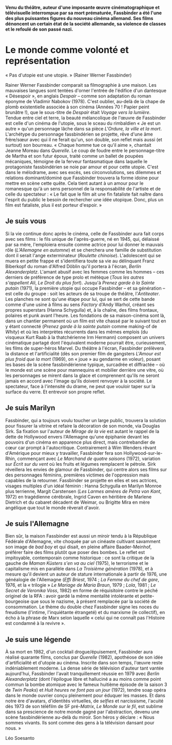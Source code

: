 **Venu du théâtre, auteur d'une imposante œuvre cinématographique et télévisuelle interrompue par sa mort prématurée, Fassbinder a été l'une des plus puissantes figures du nouveau cinéma allemand. Ses films dénoncent un certain état de la société allemande, sa violence de classes et le refoulé de son passé nazi.**

# Le monde comme volonté et représentation

« Pas d'utopie est une utopie. » (Rainer Werner Fassbinder)

Rainer Werner Fassbinder comparait sa filmographie à une maison. Les mauvaises langues sont tentées d'orner l'entrée de l'édifice d'un dantesque « Désespoir », en anglais _Despair_ – comme son adaptation du roman éponyme de Vladimir Nabokov (1978). C'est oublier, au-delà de la chape de plomb existentielle associée à son cinéma (Années 70 ! Papier peint brunâtre !), que le sous-titre de _Despair_ était _Voyage vers la lumière_. Tendue entre ciel et terre, la beauté mélancolique de l'œuvre de Fassbinder est celle d'un cinéma de l'utopie, sous le sceau du rimbaldien « Je est un autre » qu'un personnage lâche dans sa pièce _L'Ordure, la ville et la mort_. L'archétype du personnage fassbindérien se projette, rêve d'une âme frère/sœur avec qui il ne ferait qu'un, son double, son reflet mais aussi (et surtout) son bourreau. « Chaque homme tue ce qu'il aime », chantait Jeanne Moreau dans _Querelle_. Le coup de foudre entre le personnage-titre de Martha et son futur époux, traité comme un ballet de poupées mécaniques, témoigne de la ferveur fantasmatique dans laquelle le protagoniste fassbindérien se noie par amour et pour cette utopie. C'est dans le mélodrame, avec ses excès, ses circonvolutions, ses dilemmes et relations dominant/dominé que Fassbinder trouvera la forme idoine pour mettre en scène cette quête. Cela tient autant à un amour pour le romanesque qu'à un sens personnel de la responsabilité de l'artiste et de celle du spectateur : « Le fait que le film ait une fin fataliste fait naître dans l'esprit du public le besoin de rechercher une idée utopique. Donc, plus un film est fataliste, plus il est porteur d'espoir. »

## Je suis vous

Si la vie continue donc après le cinéma, celle de Fassbinder aura fait corps avec ses films : le fils unique de l'après-guerre, né en 1945, qui, délaissé par sa mère, l'emploiera ensuite comme actrice pour lui donner le mauvais rôle (_L'Allemagne en automne_) et se cherchera une famille de substitution dont il serait l'ange exterminateur (_Roulette chinoise_). L'adolescent qui se muera en petite frappe et s'identifiera toute sa vie au délinquant Franz Biberkopf du roman d'Alfred Döblin qu'il portera à l'écran, _Berlin Alexanderplatz_. L'amant abusif avec les femmes comme les hommes – ces derniers de préférence de type prolo et métèque (_Tous les autres s'appellent Ali_, _Le Droit du plus fort_). Jusqu'à _Prenez garde à la Sainte putain_ (1971), la première utopie qui occupe Fassbinder – et sa génération – est celle du groupe : soit les acteurs de sa troupe de théâtre, l'_Antiteater_. Les planches ne sont qu'une étape pour lui, qui se sert de cette bande comme d'une usine à films au sens _Factory_ d'Andy Warhol, créant ses propres superstars (Hanna Schygulla) et, à la chaîne, des films frontaux, polaires et punk avant l'heure. Les fondations de sa maison-cinéma sont là, dans un chantier permanent où un film est vite chassé par le suivant tout en y étant connecté (_Prenez garde à la sainte putain_ comme making-of de _Whity_) et où les interprètes récurrents dans les mêmes emplois (du visqueux Kurt Raab à la thatchérienne Irm Hermann) composent un univers cinématique partagé dont l'équivalent moderne pourrait être, curieusement, les films de super-héros Marvel. Du théâtre à l'écran, Fassbinder prélèvera la distance et l'artificialité (dès son premier film de gangsters _L'Amour est plus froid que la mort_ (1969), on « joue » au gendarme en voleur), posant les bases de la scène fassbindérienne typique, surcadrée et diffractée – où le monde est une scène pour mannequins et mobilier derrière une vitre, où les personnages se mirent dans la glace et comprennent qu'ils ne seront jamais en accord avec l'image qu'ils doivent renvoyer à la société. Le spectateur, face à l'intensité du drame, ne peut que vouloir taper sur la surface du verre. Et entrevoir son propre reflet.

## Je suis Marilyn

Fassbinder, qui a toujours voulu toucher un large public, trouvera la solution pour fissurer la vitrine et refaire la décoration de son monde, via Douglas Sirk. Sa fixation sur l'auteur de _Mirage de la vie_ est autant le rappel de la dette de Hollywood envers l'Allemagne qu'une épiphanie devant les pouvoirs d'un cinéma en apparence plus direct, mais contrebandier de cœur car prompt à l'autocritique. Contrairement à Wim Wenders rêvant d'Amérique pour mieux y travailler, Fassbinder fera son Hollywood-sur-le-Rhin, commençant avec _Le Marchand de quatre saisons_ (1972), variation sur _Écrit sur du vent_ où les fruits et légumes remplacent le pétrole. Sirk réveillera les envies de glamour de Fassbinder, qui centre alors ses films sur des personnages féminins, premières victimes de l'oppression mais capables de la retourner. Fassbinder se projette en elles et ses actrices, visages multiples d'un idéal féminin : Hanna Schygulla en Marilyn Monroe plus terrienne, Margit Carstensen (_Les Larmes amères de Petra von Kant_, 1972) en tragédienne cérébrale, Ingrid Caven en héritière de Marlene Dietrich et du cabaret décadent de Weimar, ou Brigitte Mira en mère angélique que tout le monde rêverait d'avoir.

## Je suis l'Allemagne

Bien sûr, la maison Fassbinder est aussi un miroir tendu à la République Fédérale d'Allemagne, vite choquée par un cinéaste cultivant savamment son image de _bad boy_ et qui disait, en pleine affaire Baader-Meinhof, préférer faire des films plutôt que poser des bombes. Le reflet est impitoyable, contemporain comme historique : ce sont la critique de la gauche de _Maman Küsters s'en va au ciel_ (1975), le terrorisme et le capitalisme mis en parallèle dans _La Troisième génération_ (1978), et à mesure qu'il devient un auteur de stature internationale à partir de 1976, une généalogie de l'Allemagne (_Effi Briest_, 1974 ; _La Femme du chef de gare_, 1976, et la « trilogie » _Le Mariage de Maria Braun_, 1979 ; _Lola_, 1981 ; _Le Secret de Veronika Voss_, 1982) en forme de réquisitoire contre le péché originel de la RFA : avoir gardé la même mentalité intolérante et petite-bourgeoise que sous le nazisme, à présent remplacée par la société de consommation. Le thème du double chez Fassbinder signe les noces du freudisme (l'intime, l'inquiétante étrangeté) et du marxisme (le collectif), en écho à la phrase de Marx selon laquelle « celui qui ne connaît pas l'Histoire est condamné à la revivre ».

## Je suis une légende

À sa mort en 1982, d'un cocktail drogue/épuisement, Fassbinder aura réalisé quarante films, conclus par _Querelle_ (1982), apothéose de son idée d'artificialité et d'utopie au cinéma. Inscrite dans son temps, l'œuvre reste indéniablement moderne. La dense série de télévision d'auteur tant vantée aujourd'hui, Fassbinder l'avait tranquillement réussie en 1979 avec _Berlin Alexanderplatz_ (dont l'épilogue libre et halluciné a au moins comme point commun la bombe atomique avec le fameux huitième épisode de la saison 3 de _Twin Peaks_) et _Huit heures ne font pas un jour_ (1972), tendre soap opéra dans le monde ouvrier conçu pleinement pour éduquer les masses. Et dans notre ère d'avatars, d'identités virtuelles, de _selfies_ et narcissisme, l'acuité dès 1973 de son téléfilm de SF pré-_Matrix_, _Le Monde sur le fil_, est sublime dans sa prescience de notre monde gagné par l'abstraction, devenu une scène fassbindérienne au-delà du miroir. Son héros y déclare : « Nous sommes vivants. Ils sont comme des gens à la télévision dansant pour nous. »

Léo Soesanto
